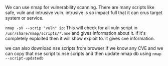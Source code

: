 We can use nmap for vulnerability scanning.
There are many scripts like safe, vuln and intrusive vuln.
intrusive is so impact full that it can crus target system or service.

`nmap -sV --scrip "vuln" ip`: This will check for all vuln script in 
`/usr/share/nmap/scripts/*.nse` and gives information about it. if it's completely exploited then it will show exploit to. it gives cve information.


we can also download nse scripts from browser if we know any CVE and we can copy that nse script to nse scripts and then update nmap db using
`nmap --script-updatedb`

